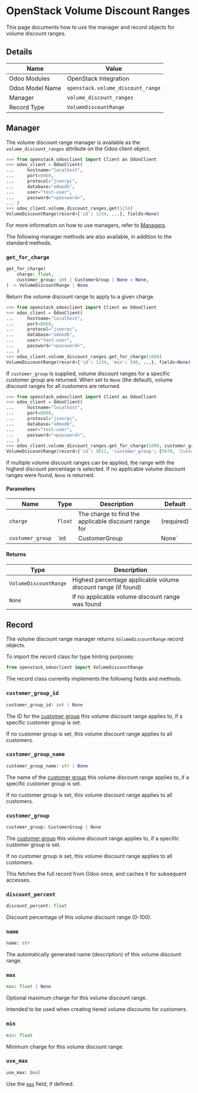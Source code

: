 # OpenStack Volume Discount Ranges

This page documents how to use the manager and record objects
for volume discount ranges.

## Details

| Name            | Value                             |
|-----------------|-----------------------------------|
| Odoo Modules    | OpenStack Integration             |
| Odoo Model Name | `openstack.volume_discount_range` |
| Manager         | `volume_discount_ranges`          |
| Record Type     | `VolumeDiscountRange`             |

## Manager

The volume discount range manager is available as the `volume_discount_ranges`
attribute on the Odoo client object.

```python
>>> from openstack_odooclient import Client as OdooClient
>>> odoo_client = OdooClient(
...     hostname="localhost",
...     port=8069,
...     protocol="jsonrpc",
...     database="odoodb",
...     user="test-user",
...     password="<password>",
... )
>>> odoo_client.volume_discount_ranges.get(1234)
VolumeDiscountRange(record={'id': 1234, ...}, fields=None)
```

For more information on how to use managers, refer to [Managers](index.md).

The following manager methods are also available, in addition to the standard methods.

### `get_for_charge`

```python
get_for_charge(
    charge: float,
    customer_group: int | CustomerGroup | None = None,
) -> VolumeDiscountRange | None
```

Return the volume discount range to apply to a given charge.

```python
>>> from openstack_odooclient import Client as OdooClient
>>> odoo_client = OdooClient(
...     hostname="localhost",
...     port=8069,
...     protocol="jsonrpc",
...     database="odoodb",
...     user="test-user",
...     password="<password>",
... )
>>> odoo_client.volume_discount_ranges.get_for_charge(1000)
VolumeDiscountRange(record={'id': 1234, 'min': 500, ...}, fields=None)
```

If ``customer_group`` is supplied, volume discount ranges for
a specific customer group are returned. When set to ``None``
(the default), volume discount ranges for all customers are returned.

```python
>>> from openstack_odooclient import Client as OdooClient
>>> odoo_client = OdooClient(
...     hostname="localhost",
...     port=8069,
...     protocol="jsonrpc",
...     database="odoodb",
...     user="test-user",
...     password="<password>",
... )
>>> odoo_client.volume_discount_ranges.get_for_charge(1000, customer_group=5678)
VolumeDiscountRange(record={'id': 9012, 'customer_group': [5678, 'Customer Group'], 'min': 500, ...}, fields=None)
```

If multiple volume discount ranges can be applied, the range with
the highest discount percentage is selected.
If no applicable volume discount ranges were found,
``None`` is returned.

#### Parameters

| Name             | Type                           | Description                                               | Default    |
|------------------|--------------------------------|-----------------------------------------------------------|------------|
| `charge`         | `float`                        | The charge to find the applicable discount range for      | (required) |
| `customer_group` | `int | CustomerGroup | None` | Get discount for a specific customer group (ID or object) | `None`     |

#### Returns

| Type                  | Description                                                    |
|-----------------------|----------------------------------------------------------------|
| `VolumeDiscountRange` | Highest percentage applicable volume discount range (if found) |
| `None`                | If no applicable volume discount range was found               |

## Record

The volume discount range manager returns `VolumeDiscountRange` record objects.

To import the record class for type hinting purposes:

```python
from openstack_odooclient import VolumeDiscountRange
```

The record class currently implements the following fields and methods.

### `customer_group_id`

```python
customer_group_id: int | None
```

The ID for the [customer group](customer-group.md) this volume discount range
applies to, if a specific customer group is set.

If no customer group is set, this volume discount range
applies to all customers.

### `customer_group_name`

```python
customer_group_name: str | None
```

The name of the [customer group](customer-group.md) this volume discount range
applies to, if a specific customer group is set.

If no customer group is set, this volume discount range
applies to all customers.

### `customer_group`

```python
customer_group: CustomerGroup | None
```

The [customer group](customer-group.md) this volume discount range
applies to, if a specific customer group is set.

If no customer group is set, this volume discount range
applies to all customers.

This fetches the full record from Odoo once,
and caches it for subsequent accesses.

### `discount_percent`

```python
discount_percent: float
```

Discount percentage of this volume discount range (0-100).

### `name`

```python
name: str
```

The automatically generated name (description) of
this volume discount range.

### `max`

```python
max: float | None
```

Optional maximum charge for this volume discount range.

Intended to be used when creating tiered volume discounts for customers.

### `min`

```python
min: float
```

Minimum charge for this volume discount range.

### `use_max`

```python
use_max: bool
```

Use the [``max``](#max) field, if defined.
